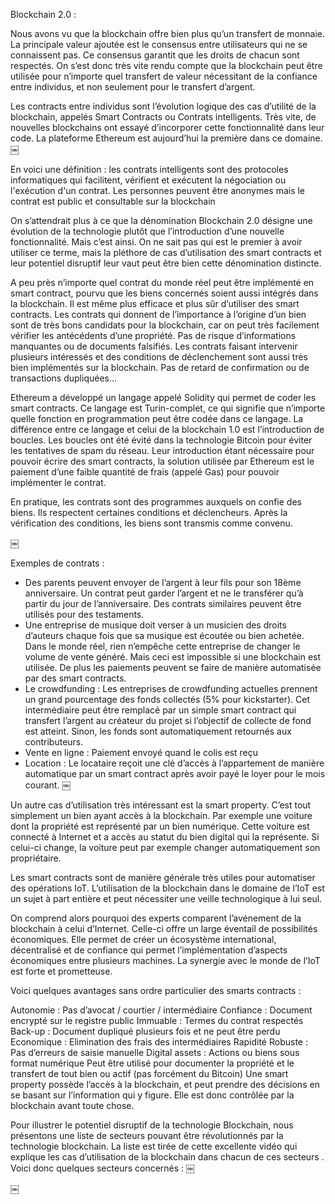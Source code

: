 Blockchain 2.0 : 

Nous avons vu que la blockchain offre bien plus qu’un transfert de monnaie. La principale valeur ajoutée est le consensus entre utilisateurs qui ne se connaissent pas. Ce consensus garantit que les droits de chacun sont respectés. On s’est donc très vite rendu compte que la blockchain peut être utilisée pour n’importe quel transfert de valeur nécessitant de la confiance entre individus, et non seulement pour le transfert d’argent. 

Les contracts entre individus sont l’évolution logique des cas d’utilité de la blockchain, appelés Smart Contracts ou Contrats intelligents. Très vite, de nouvelles blockchains ont essayé d’incorporer cette fonctionnalité dans leur code. La plateforme Ethereum est aujourd’hui la première dans ce domaine. 
￼

En voici une définition : 
les contrats intelligents sont des protocoles informatiques qui facilitent, vérifient et exécutent la négociation ou l'exécution d'un contrat. Les personnes peuvent être anonymes mais le contrat est public et consultable sur la blockchain


On s’attendrait plus à ce que la dénomination Blockchain 2.0 désigne une évolution de la technologie plutôt que l’introduction d’une nouvelle fonctionnalité. Mais c’est ainsi. On ne sait pas qui est le premier à avoir utiliser ce terme, mais la pléthore de cas d’utilisation des smart contracts et leur potentiel disruptif leur vaut peut être bien cette dénomination distincte. 

A peu près n’importe quel contrat du monde réel peut être implémenté en smart contract, pourvu que les biens concernés soient aussi intégrés dans la blockchain. 
Il est même plus efficace et plus sûr d’utiliser des smart contracts. Les contrats qui donnent de l’importance à l’origine  d’un bien sont de très bons candidats pour la blockchain, car on peut très facilement vérifier les antécédents d’une propriété. Pas de risque d’informations manquantes ou de documents falsifiés. 
Les contrats faisant intervenir plusieurs intéressés et des conditions de déclenchement sont aussi très bien implémentés sur la blockchain. Pas de retard de confirmation ou de transactions dupliquées… 

Ethereum a développé un langage appelé Solidity qui permet de coder les smart contracts. Ce langage est Turin-complet, ce qui signifie que n’importe quelle fonction en programmation peut être codée dans ce langage. La différence entre ce langage et celui de la blockchain 1.0 est l’introduction de boucles. Les boucles ont été évité dans la technologie Bitcoin pour éviter les tentatives de spam du réseau. Leur introduction étant nécessaire pour pouvoir écrire des smart contracts, la solution utilisée par Ethereum est le paiement d’une faible quantité de frais (appelé Gas) pour pouvoir implémenter le contrat. 

En pratique, les contrats sont des programmes auxquels on confie des biens. Ils respectent certaines conditions et déclencheurs. Après la vérification des conditions, les biens sont transmis comme convenu. 

￼

Exemples de contrats : 
- Des parents peuvent envoyer de l’argent à leur fils pour son 18ème anniversaire. Un contrat peut garder l’argent et ne le transférer qu’à partir du jour de l’anniversaire. Des contrats similaires peuvent être utilisés pour des testaments. 
- Une entreprise de musique doit verser à un musicien des droits d’auteurs chaque fois que sa musique est écoutée ou bien achetée. Dans le monde réel, rien n’empêche cette entreprise de changer le volume de vente généré. Mais ceci est impossible si une blockchain est utilisée. De plus les paiements peuvent se faire de manière automatisée par des smart contracts. 
- Le crowdfunding : Les entreprises de crowdfunding actuelles prennent un grand pourcentage des fonds collectés (5% pour kickstarter). Cet intermédiaire peut être remplacé par un simple smart contract qui transfert l’argent au créateur du projet si l’objectif de collecte de fond est atteint. Sinon, les fonds sont automatiquement retournés aux contributeurs.
- Vente en ligne : Paiement envoyé quand le colis est reçu
- Location : Le locataire reçoit une clé d’accès à l’appartement de manière automatique par un smart contract après avoir payé le loyer pour le mois courant. 
￼

Un autre cas d’utilisation très intéressant est la smart property. C’est tout simplement un bien ayant accès à la blockchain. Par exemple une voiture dont la propriété est représenté par un bien numérique. Cette voiture est connecté à Internet et a accès au statut du bien digital qui la représente. Si celui-ci change, la voiture peut par exemple changer automatiquement son propriétaire. 

Les smart contracts sont de manière générale très utiles pour automatiser des opérations IoT. L’utilisation de la blockchain dans le domaine de l’IoT est un sujet à part entière et peut nécessiter une veille technologique à lui seul. 

On comprend alors pourquoi des experts comparent l’avénement de la blockchain à celui d’Internet. Celle-ci offre un large éventail de possibilités économiques. Elle permet de créer un écosystème international, décentralisé et de confiance qui permet l’implémentation d’aspects économiques entre plusieurs machines. La synergie avec le monde de l’IoT est forte et prometteuse. 

Voici quelques avantages sans ordre particulier des smarts contracts : 

Autonomie : Pas d’avocat / courtier / intermédiaire 
Confiance : Document encrypté sur le registre public
Immuable : Termes du contrat respectés 
Back-up : Document dupliqué plusieurs fois et ne peut être perdu 
Economique : Elimination des frais des intermédiaires 
Rapidité 
Robuste : Pas d’erreurs de saisie manuelle 
Digital assets : Actions ou biens sous format numérique 
Peut être utilisé pour documenter la propriété et le transfert de tout bien ou actif (pas forcément du Bitcoin)
Une smart property possède l’accès à la blockchain, et peut prendre des décisions en se basant sur l’information qui y figure. Elle est donc contrôlée par la blockchain avant toute chose.

Pour illustrer le potentiel disruptif de la technologie Blockchain, nous présentons une liste de secteurs pouvant être révolutionnés par la technologie blockchain. La liste est tirée de cette excellente vidéo qui explique les cas d’utilisation de la blockchain dans chacun de ces secteurs . 
Voici donc quelques secteurs concernés :
￼

￼



